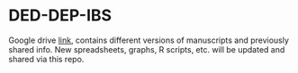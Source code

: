 # DED-DEP-IBS

Google drive [link](https://drive.google.com/drive/folders/1oL8g7lGdZI5Lb6SVKAzzx_AsWxNkHug3?usp=drive_link), contains different versions of manuscripts and previously shared info. New spreadsheets, graphs, R scripts, etc. will be updated and shared via this repo.
